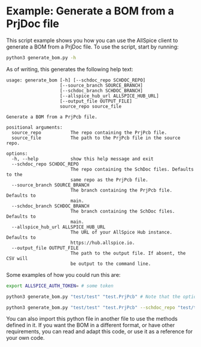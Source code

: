 # Example: Generate a BOM from a PrjDoc file

This script example shows you how you can use the AllSpice client to generate
a BOM from a PrjDoc file. To use the script, start by running:

```bash
python3 generate_bom.py -h
```

As of writing, this generates the following help text:


```
usage: generate_bom [-h] [--schdoc_repo SCHDOC_REPO]
                    [--source_branch SOURCE_BRANCH]
                    [--schdoc_branch SCHDOC_BRANCH]
                    [--allspice_hub_url ALLSPICE_HUB_URL]
                    [--output_file OUTPUT_FILE]
                    source_repo source_file

Generate a BOM from a PrjPcb file.

positional arguments:
  source_repo           The repo containing the PrjPcb file.
  source_file           The path to the PrjPcb file in the source repo.

options:
  -h, --help            show this help message and exit
  --schdoc_repo SCHDOC_REPO
                        The repo containing the SchDoc files. Defaults to the
                        same repo as the PrjPcb file.
  --source_branch SOURCE_BRANCH
                        The branch containing the PrjPcb file. Defaults to
                        main.
  --schdoc_branch SCHDOC_BRANCH
                        The branch containing the SchDoc files. Defaults to
                        main.
  --allspice_hub_url ALLSPICE_HUB_URL
                        The URL of your AllSpice Hub instance. Defaults to
                        https://hub.allspice.io.
  --output_file OUTPUT_FILE
                        The path to the output file. If absent, the CSV will
                        be output to the command line.
```

Some examples of how you could run this are:

```bash
export ALLSPICE_AUTH_TOKEN= # some token

python3 generate_bom.py "test/test" "test.PrjPcb" # Note that the options are not required!

python3 generate_bom.py "test/test" "test.PrjPcb" --schdoc_repo "test/test_schdoc" --allspice_hub_url "https://my.selfhosted.example.org" --output_file bom.csv
```

You can also import this python file in another file to use the methods defined
in it. If you want the BOM in a different format, or have other requirements,
you can read and adapt this code, or use it as a reference for your own code.
